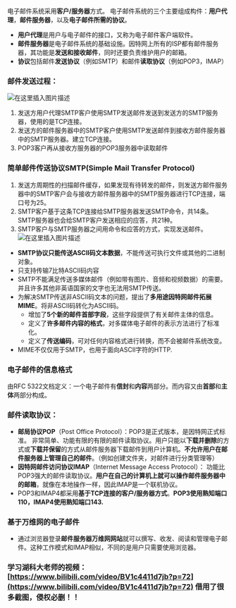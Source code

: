 ﻿电子邮件系统采用**客户/服务器**方式。
电子邮件系统的三个主要组成构件：**用户代理**，**邮件服务器**，以及**电子邮件所需的协议**。

- **用户代理**是用户与电子邮件的接口，又称为电子邮件客户端软件。
- **邮件服务器**是电子邮件系统的基础设施。因特网上所有的ISP都有邮件服务器，其功能是**发送和接收邮件**，同时还要负责维护用户的邮箱。
- **协议**包括邮件**发送协议**（例如SMTP）和邮件**读取协议**（例如POP3，IMAP）

### 邮件发送过程：
![在这里插入图片描述](https://img-blog.csdnimg.cn/20200512195316144.png)
1. 发送方用户代理SMTP客户使用SMTP发送邮件发送到发送方的SMTP服务器，使用的是TCP连接。
2. 发送方的邮件服务器中的SMTP客户使用SMTP发送邮件到接收方邮件服务器中的SMTP服务器。建立TCP连接。
3. POP3客户再从接收方服务器的POP3服务器中读取邮件

### 简单邮件传送协议SMTP(Simple Mail Transfer Protocol)
1. 发送方周期性的扫描邮件缓存，如果发现有待转发的邮件，则发送方邮件服务器中的SMTP客户会与接收方邮件服务器中的SMTP服务器进行TCP连接，端口号为25。
2. SMTP客户基于这条TCP连接给SMTP服务器发送SMTP命令，共14条。SMTP服务器也会给SMTP客户发送相应的应答，共21种。
3. SMTP客户与SMTP服务器之间用命令和应答的方式，实现发送邮件。
![在这里插入图片描述](https://img-blog.csdnimg.cn/20200512200641914.png)
- **SMTP协议只能传送ASCII码文本数据**，不能传送可执行文件或其他的二进制对象。
- 只支持传输7比特ASCII码内容
- SMTP不能满足传送多媒体邮件（例如带有图片、音频和视频数据）的需要。并且许多其他非英语国家的文字也无法用SMTP传送。
- 为解决SMTP传送非ASCII码文本的问题，提出了**多用途因特网邮件拓展MIME**。将非ASCII码转化为ASCII码。
	- 增加了**5个新的邮件首部字段**，这些字段提供了有关邮件主体的信息。
	-  定义了**许多邮件内容的格式**，对多媒体电子邮件的表示方法进行了标准化。
	- 定义了**传送编码**，可对任何内容格式进行转换，而不会被邮件系统改变。
- MIME不仅仅用于SMTP，也用于面向ASCII字符的HTTP.
### 电子邮件的信息格式
由RFC 5322文档定义：一个电子邮件有**信封**和**内容**两部分。而内容又由**首部**和**主体**两部分构成。

### 邮件读取协议：
- **邮局协议POP**（Post Office Protocol）：POP3是正式版本，是因特网正式标准。
非常简单、功能有限的有限的邮件读取协议。用户只能以**下载并删除**的方式或**下载并保留**的方式从邮件服务器下载邮件到用户计算机。**不允许用户在邮件服务器上管理自己的邮件**。（例如创建文件夹，对邮件进行分类管理等）
- **因特网邮件访问协议IMAP**（Internet Message Access Protocol）：
功能比POP3强大的邮件读取协议。**用户在自己的计算机上就可以操作邮件服务器中的邮箱**，就像在本地操作一样，因此IMAP是一个联机协议。
- POP3和IMAP4都采用**基于TCP连接的客户/服务器方式**。**POP3使用熟知端口110，IMAP4使用熟知端口143.**

### 基于万维网的电子邮件
- 通过浏览器登录**邮件服务器万维网网站**就可以撰写、收发、阅读和管理电子邮件。这种工作模式和IMAP相似，不同的是用户只需要使用浏览器。

### 学习湖科大老师的视频：[https://www.bilibili.com/video/BV1c4411d7jb?p=72](https://www.bilibili.com/video/BV1c4411d7jb?p=72) 借用了很多截图，侵权必删！！

